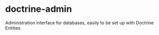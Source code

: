 doctrine-admin
==============

Administration interface for databases, easily to be set up with Doctrine Entities
